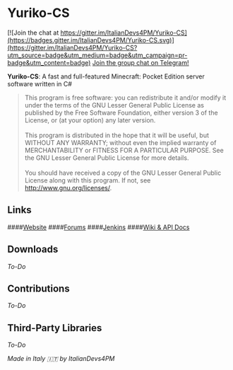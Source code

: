 # Yuriko-CS

[![Join the chat at https://gitter.im/ItalianDevs4PM/Yuriko-CS](https://badges.gitter.im/ItalianDevs4PM/Yuriko-CS.svg)](https://gitter.im/ItalianDevs4PM/Yuriko-CS?utm_source=badge&utm_medium=badge&utm_campaign=pr-badge&utm_content=badge)
[Join the group chat on Telegram!](https://telegram.me/joinchat/BBh03T1vL0ruCcao5Ua7EA)

**Yuriko-CS**: A fast and full-featured Minecraft: Pocket Edition server software written in C#

> This program is free software: you can redistribute it and/or modify
it under the terms of the GNU Lesser General Public License as published by
the Free Software Foundation, either version 3 of the License, or
(at your option) any later version.<br><br>
This program is distributed in the hope that it will be useful,
but WITHOUT ANY WARRANTY; without even the implied warranty of
MERCHANTABILITY or FITNESS FOR A PARTICULAR PURPOSE.  See the
GNU Lesser General Public License for more details.<br><br>
You should have received a copy of the GNU Lesser General Public License
along with this program.  If not, see <http://www.gnu.org/licenses/>.

## Links
####[Website](http://devs4pm.eu)
####[Forums](http://devs4pm.eu/forums)
####[Jenkins](http://devs4pm.eu)
####[Wiki & API Docs](https://github.com/ItalianDevs4PM/Yuriko-CS/wiki/)
## Downloads
*To-Do*
## Contributions
*To-Do*
## Third-Party Libraries
*To-Do*

*Made in Italy :it: by ItalianDevs4PM*
